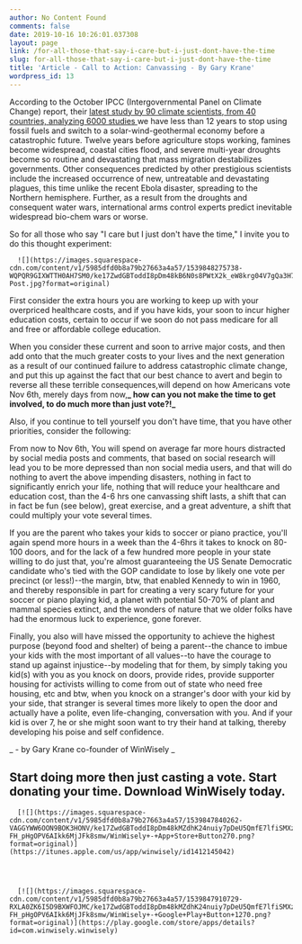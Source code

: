 ```yaml
---
author: No Content Found
comments: false
date: 2019-10-16 10:26:01.037308
layout: page
link: /for-all-those-that-say-i-care-but-i-just-dont-have-the-time
slug: for-all-those-that-say-i-care-but-i-just-dont-have-the-time
title: 'Article - Call to Action: Canvassing - By Gary Krane'
wordpress_id: 13
---
```


According to the October IPCC (Intergovernmental Panel on Climate Change) report, their [latest study by 90 climate scientists, from 40 countries, analyzing 6000 studies ](https://www.nytimes.com/2018/10/07/climate/ipcc-climate-report-2040.html)we have less than 12 years to stop using fossil fuels and switch to a solar-wind-geothermal economy before a catastrophic future. Twelve years before agriculture stops working, famines become widespread, coastal cities flood, and severe multi-year droughts become so routine and devastating that mass migration destabilizes governments. Other consequences predicted by other prestigious scientists include the increased occurrence of new, untreatable and devastating plagues, this time unlike the recent Ebola disaster, spreading to the Northern hemisphere. Further, as a result from the droughts and consequent water wars, international arms control experts predict inevitable widespread bio-chem wars or worse.

So for all those who say "I care but I just don't have the time," I invite you to do this thought experiment:


  
      ![](https://images.squarespace-cdn.com/content/v1/5985dfd0b8a79b27663a4a57/1539848275738-WQPQR9GIXWTTH0AH7SM0/ke17ZwdGBToddI8pDm48kB6N0s8PWtX2k_eW8krg04V7gQa3H78H3Y0txjaiv_0fDoOvxcdMmMKkDsyUqMSsMWxHk725yiiHCCLfrh8O1z5QPOohDIaIeljMHgDF5CVlOqpeNLcJ80NK65_fV7S1URWK2DJDpV27WG7FD5VZsfFVodF6E_6KI51EW1dNf095hdyjf10zfCEVHp52s13p8g/Canvassing-Post.jpg?format=original)
  



First consider the extra hours you are working to keep up with your overpriced healthcare costs, and if you have kids, your soon to incur higher education costs, certain to occur if we soon do not pass medicare for all and free or affordable college education.

When you consider these current and soon to arrive major costs, and then add onto that the much greater costs to your lives and the next generation as a result of our continued failure to address catastrophic climate change, and put this up against the fact that our best chance to  avert and begin to reverse all these terrible consequences,will depend on how Americans vote Nov 6th, merely days from now,**_ how can you not make the time to get involved, to do much more than just vote?!_**

Also, if you continue to tell yourself you don't have time, that you have other priorities, consider the following:

From now to Nov 6th, You will spend on average far more hours distracted by social media posts and comments, that based on social research will lead you to be more depressed than non social media users, and  that will do nothing to avert the above impending disasters, nothing in fact to significantly enrich your life, nothing that will reduce your healthcare and education cost, than the 4-6 hrs one canvassing shift lasts, a shift that can in fact be fun (see below), great exercise,  and a great adventure, a shift that could multiply your vote several times.

If you are the parent who takes your kids to soccer or piano practice, you'll again spend more hours in a week than the 4-6hrs it takes to knock on 80-100 doors, and for the lack of a few hundred more people in your state willing to do just that, you're almost guaranteeing the US Senate Democratic candidate who's tied with the GOP candidate to lose by likely one vote per precinct (or less!)--the margin, btw, that enabled Kennedy to win in 1960, and thereby responsible in part for creating a very scary future for your soccer or piano playing kid, a planet with potential 50-70% of plant and mammal species extinct, and the wonders of nature that we older folks have had the enormous luck to experience, gone forever.

Finally, you also will have missed the opportunity to achieve the highest purpose (beyond food and shelter) of being a parent--the chance to imbue your kids with the most important of all values--to have the courage to stand up against injustice--by modeling that for them, by simply taking you kid(s) with you as you knock on doors, provide rides, provide supporter housing for activists willing to come from out of state who need free housing, etc and btw, when you knock on a stranger's door with your kid by your side, that stranger is several times more likely to open the door and actually have a polite, even life-changing, conversation with you. And if your kid is over 7, he or she might soon want to try their hand at talking, thereby developing his poise and self confidence. 

_ - by Gary Krane co-founder of WinWisely  _

## Start doing more then just casting a vote. Start donating your time. Download WinWisely today. 


  
      [![](https://images.squarespace-cdn.com/content/v1/5985dfd0b8a79b27663a4a57/1539847840262-VAGGYWW6OON9BOK3HONV/ke17ZwdGBToddI8pDm48kMZdhK24nuiy7pDeU5QmfE7lfiSMXz2YNBs8ylwAJx2qrCLSIWAQvdC7iWmC9HNtRXCH3e9MpGhDvhq91guy70itSSBcvge6QCMNGwS9N-FH_pHgOPV6AIkk6MjJFk8smw/WinWisely+-+App+Store+Button270.png?format=original)](https://itunes.apple.com/us/app/winwisely/id1412145042)
  


  
      [![](https://images.squarespace-cdn.com/content/v1/5985dfd0b8a79b27663a4a57/1539847910729-RXLA0ZK6I5D9BXWFOJMC/ke17ZwdGBToddI8pDm48kMZdhK24nuiy7pDeU5QmfE7lfiSMXz2YNBs8ylwAJx2qrCLSIWAQvdC7iWmC9HNtRXCH3e9MpGhDvhq91guy70itSSBcvge6QCMNGwS9N-FH_pHgOPV6AIkk6MjJFk8smw/WinWisely+-+Google+Play+Button+1270.png?format=original)](https://play.google.com/store/apps/details?id=com.winwisely.winwisely)
  


